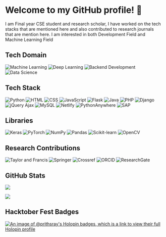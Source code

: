 <h1>Welcome to my GitHub profile! 👋</h1>

<!--
**Prithsray/Prithsray** is a ✨ _special_ ✨ repository because its `README.md` (this file) appears on your GitHub profile.

Here are some ideas to get you started:

- 🔭 I’m currently working on ...
- 🌱 I’m currently learning ...
- 👯 I’m looking to collaborate on ...
- 🤔 I’m looking for help with ...
- 💬 Ask me about ...
- 📫 How to reach me: ...
- 😄 Pronouns: ...
- ⚡ Fun fact: ...
-->
I am Final year CSE student and research scholar, I have worked on the tech stacks that are mentioned here and also contributed to research journals that are mention here. I am interested in both Development Field and Machine Learning Field




## Tech Domain
![Machine Learning](https://img.shields.io/badge/Machine%20Learning-%2320232a.svg?style=for-the-badge&logo=machinelearning&logoColor=%23FF6F61)
![Deep Learning](https://img.shields.io/badge/Deep%20Learning-%2320232a.svg?style=for-the-badge&logo=deeplearning&logoColor=%230000FF)
![Backend Development](https://img.shields.io/badge/Backend%20Development-%2320232a.svg?style=for-the-badge&logo=backend-development&logoColor=%23F37726)
![Data Science](https://img.shields.io/badge/Data%20Science-%2320232a.svg?style=for-the-badge&logo=data-science&logoColor=%235A67D8)


## Tech Stack
![Python](https://img.shields.io/badge/Python-%2320232a.svg?style=for-the-badge&logo=python&logoColor=%23FFD43B)
![HTML](https://img.shields.io/badge/HTML-%2320232a.svg?style=for-the-badge&logo=html5&logoColor=%23E34F26)
![CSS](https://img.shields.io/badge/CSS-%2320232a.svg?style=for-the-badge&logo=css3&logoColor=%231572B6)
![JavaScript](https://img.shields.io/badge/JavaScript-%2320232a.svg?style=for-the-badge&logo=javascript&logoColor=%23F7DF1E)
![Flask](https://img.shields.io/badge/Flask-%2320232a.svg?style=for-the-badge&logo=flask&logoColor=%23FFFFFF)
![Java](https://img.shields.io/badge/Java-%2320232a.svg?style=for-the-badge&logo=java&logoColor=%23FFDD00)
![PHP](https://img.shields.io/badge/PHP-%2320232a.svg?style=for-the-badge&logo=php&logoColor=%23777BB4)
![Django](https://img.shields.io/badge/Django-%2320232a.svg?style=for-the-badge&logo=django&logoColor=white)
![jQuery Ajax](https://img.shields.io/badge/jQuery_Ajax-%2320232a.svg?style=for-the-badge&logo=jquery&logoColor=%230769AD)
![MySQL](https://img.shields.io/badge/MySQL-%2320232a.svg?style=for-the-badge&logo=mysql&logoColor=white)
![Netlify](https://img.shields.io/badge/Netlify-%2320232a.svg?style=for-the-badge&logo=netlify&logoColor=%2300C7B7)
![PythonAnywhere](https://img.shields.io/badge/PythonAnywhere-%2320232a.svg?style=for-the-badge&logo=python&logoColor=%23FFD43B)
![SAP](https://img.shields.io/badge/SAP-0FAAFF.svg?style=for-the-badge&logo=SAP&logoColor=black)



## Libraries
![Keras](https://img.shields.io/badge/Keras-%2320232a.svg?style=for-the-badge&logo=keras&logoColor=%23D00000)
![PyTorch](https://img.shields.io/badge/PyTorch-%2320232a.svg?style=for-the-badge&logo=pytorch&logoColor=%23EE4C2C)
![NumPy](https://img.shields.io/badge/NumPy-%2320232a.svg?style=for-the-badge&logo=numpy&logoColor=%23EE4C2C)
![Pandas](https://img.shields.io/badge/Pandas-%2320232a.svg?style=for-the-badge&logo=pandas&logoColor=%2301307C)
![Scikit-learn](https://img.shields.io/badge/Scikit--learn-%2320232a.svg?style=for-the-badge&logo=scikit-learn&logoColor=%23F7931E)
![OpenCV](https://img.shields.io/badge/OpenCV-%2320232a.svg?style=for-the-badge&logo=opencv&logoColor=%23FFD43B)

## Research Contributions
![Taylor and Francis](https://img.shields.io/badge/Taylor%20and%20Francis-%2320232a.svg?style=for-the-badge&logo=taylor-and-francis&logoColor=%23666666)
![Springer](https://img.shields.io/badge/Springer-%2320232a.svg?style=for-the-badge&logo=springer&logoColor=%230A59A5)
![Crossref](https://img.shields.io/badge/Crossref-%2320232a.svg?style=for-the-badge&logo=crossref&logoColor=%2300AE8C)
![ORCID](https://img.shields.io/badge/ORCID-%2320232a.svg?style=for-the-badge&logo=orcid&logoColor=%23A6CE39)
![ResearchGate](https://img.shields.io/badge/ResearchGate-%2320232a.svg?style=for-the-badge&logo=researchgate&logoColor=%234BB4E6)


## GitHub Stats
![](https://github-readme-stats.vercel.app/api/top-langs/?username=Prithsray&theme=dark&hide_border=false&include_all_commits=false&count_private=false&layout=compact)
<!-------------------------------------------------------------------------------------------->
[![](https://visitcount.itsvg.in/api?id=Prithsray&label=Profile%20Views&color=0&pretty=false)](https://visitcount.itsvg.in)

## Hacktober Fest Badges
[![An image of @prithsray's Holopin badges, which is a link to view their full Holopin profile](https://holopin.me/prithsray)](https://holopin.io/@prithsray)

